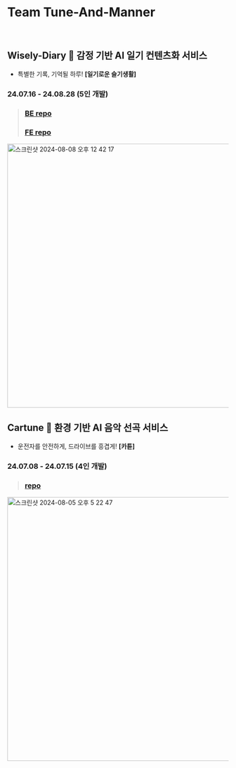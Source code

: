 # Team Tune-And-Manner

</br>

## Wisely-Diary 📒 감정 기반 AI 일기 컨텐츠화 서비스
- 특별한 기록, 기억될 하루! **[일기로운 슬기생활]**
### 24.07.16 - 24.08.28 (5인 개발)
> ### [BE repo](https://github.com/Tune-Manner/wisely-diary-backend) </br>
> ### [FE repo](https://github.com/Tune-Manner/wisely-diary-frontend)
<img width="600" alt="스크린샷 2024-08-08 오후 12 42 17" src="https://github.com/user-attachments/assets/f108f423-2a11-445d-8a0e-d520ac301770">

</br>

## Cartune 🚙 환경 기반 AI 음악 선곡 서비스
- 운전자를 안전하게, 드라이브를 흥겹게! **[카튠]**
### 24.07.08 - 24.07.15 (4인 개발)
> ### [repo](https://github.com/Tune-Manner/CarTune)
<img width="600" alt="스크린샷 2024-08-05 오후 5 22 47" src="https://github.com/user-attachments/assets/6c5552cf-bd92-49f0-b059-6e403064281d">
